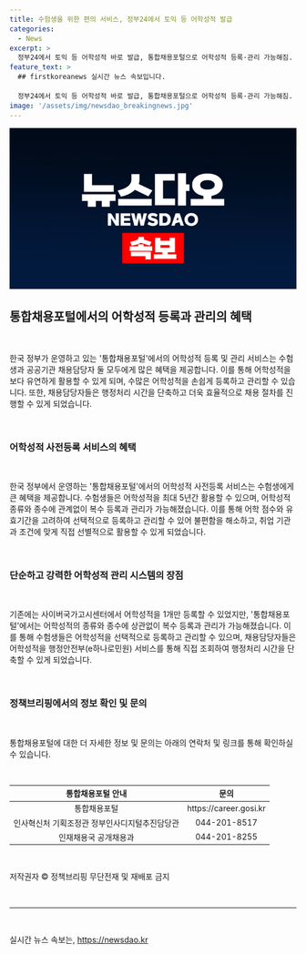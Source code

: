```yaml
---
title: 수험생을 위한 편의 서비스, 정부24에서 토익 등 어학성적 발급
categories:
  - News
excerpt: >
  정부24에서 토익 등 어학성적 바로 발급, 통합채용포털으로 어학성적 등록·관리 가능해짐. 공공기관 채용담당자의 어학성적 확인 간소화, 취업준비생의 어학성적 선택적으로 등록 관리 용이해져. 또한, 행정처리 단축으로 공공기관 채용 절차 빨라질 것으로 기대됨. (출처: 정책브리핑)
feature_text: >
  ## firstkoreanews 실시간 뉴스 속보입니다.

  정부24에서 토익 등 어학성적 바로 발급, 통합채용포털으로 어학성적 등록·관리 가능해짐. 공공기관 채용담당자의 어학성적 확인 간소화, 취업준비생의 어학성적 선택적으로 등록 관리 용이해져. 또한, 행정처리 단축으로 공공기관 채용 절차 빨라질 것으로 기대됨. (출처: 정책브리핑)
image: '/assets/img/newsdao_breakingnews.jpg'
---
```


<p><img src="/assets/img/newsdao_breakingnews.jpg" alt="firstkoreanews 속보" /></p>

<h2 data-ke-size="size26">통합채용포털에서의 어학성적 등록과 관리의 혜택</h2>

<p data-ke-size="size16">&nbsp;</p>

<p>한국 정부가 운영하고 있는 '통합채용포털'에서의 어학성적 등록 및 관리 서비스는 수험생과 공공기관 채용담당자 둘 모두에게 많은 혜택을 제공합니다. 이를 통해 어학성적을 보다 유연하게 활용할 수 있게 되며, 수많은 어학성적을 손쉽게 등록하고 관리할 수 있습니다. 또한, 채용담당자들은 행정처리 시간을 단축하고 더욱 효율적으로 채용 절차를 진행할 수 있게 되었습니다.</p>

<p data-ke-size="size16">&nbsp;</p>

<h3 data-ke-size="size24">어학성적 사전등록 서비스의 혜택</h3>

<p data-ke-size="size16">&nbsp;</p>

<p>한국 정부에서 운영하는 '통합채용포털'에서의 어학성적 사전등록 서비스는 수험생에게 큰 혜택을 제공합니다. 수험생들은 어학성적을 최대 5년간 활용할 수 있으며, 어학성적 종류와 종수에 관계없이 복수 등록과 관리가 가능해졌습니다. 이를 통해 어학 점수와 유효기간을 고려하여 선택적으로 등록하고 관리할 수 있어 불편함을 해소하고, 취업 기관과 조건에 맞게 직접 선별적으로 활용할 수 있게 되었습니다.</p>

<p data-ke-size="size16">&nbsp;</p>

<h3 data-ke-size="size24">단순하고 강력한 어학성적 관리 시스템의 장점</h3>

<p data-ke-size="size16">&nbsp;</p>

<p>기존에는 사이버국가고시센터에서 어학성적을 1개만 등록할 수 있었지만, '통합채용포털'에서는 어학성적의 종류와 종수에 상관없이 복수 등록과 관리가 가능해졌습니다. 이를 통해 수험생들은 어학성적을 선택적으로 등록하고 관리할 수 있으며, 채용담당자들은 어학성적을 행정안전부(e하나로민원) 서비스를 통해 직접 조회하여 행정처리 시간을 단축할 수 있게 되었습니다.</p>

<p data-ke-size="size16">&nbsp;</p>

<h3 data-ke-size="size24">정책브리핑에서의 정보 확인 및 문의</h3>

<p data-ke-size="size16">&nbsp;</p>

<p>통합채용포털에 대한 더 자세한 정보 및 문의는 아래의 연락처 및 링크를 통해 확인하실 수 있습니다.</p>

<p data-ke-size="size16">&nbsp;</p>

<table>
<thead>
<tr>
<th style="text-align: center;">통합채용포털 안내</th>
<th style="text-align: center;">문의</th>
</tr>
</thead>
<tbody>
<tr>
<td style="text-align: center;">통합채용포털</td>
<td style="text-align: center;">https://career.gosi.kr</td>
</tr>
<tr>
<td style="text-align: center;">인사혁신처 기획조정관 정부인사디지털추진담당관</td>
<td style="text-align: center;">044-201-8517</td>
</tr>
<tr>
<td style="text-align: center;">인재채용국 공개채용과</td>
<td style="text-align: center;">044-201-8255</td>
</tr>
</tbody>
</table>

<p data-ke-size="size16">&nbsp;</p>

<p>저작권자 © 정책브리핑 무단전재 및 재배포 금지</p>

<p data-ke-size="size16">&nbsp;</p>

<hr>

<p data-ke-size="size16">&nbsp;</p>
실시간 뉴스 속보는, <a href="https://newsdao.kr" rel="dofollow">https://newsdao.kr</a>


